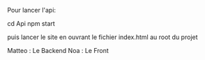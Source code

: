 Pour lancer l'api:

cd Api
npm start

puis lancer le site en ouvrant le fichier index.html au root du projet


Matteo : Le Backend
Noa : Le Front
